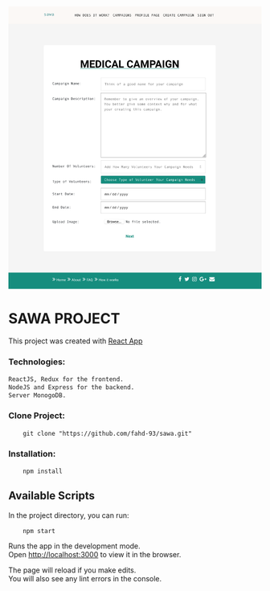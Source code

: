 ![Sawa Project]( client/public/sawa.png )

# SAWA PROJECT
This project was created with [ React App](https://github.com/facebook/create-react-app)

### Technologies:
    ReactJS, Redux for the frontend.
    NodeJS and Express for the backend.
    Server MonogoDB.

### Clone Project:
```
    git clone "https://github.com/fahd-93/sawa.git"
```

### Installation:
```
    npm install
```

## Available Scripts

In the project directory, you can run:

```
    npm start
```

Runs the app in the development mode.<br>
Open [http://localhost:3000](http://localhost:3000) to view it in the browser.

The page will reload if you make edits.<br>
You will also see any lint errors in the console.
